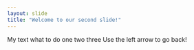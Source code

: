 ```yaml
---
layout: slide
title: "Welcome to our second slide!"
---
```

My text
what to do
one
two
three
Use the left arrow to go back!
